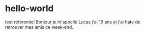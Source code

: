 # hello-world
test référentiel
Bonjour je m'appelle Lucas j'ai 19 ans et j'ai hate de retrouver mes amis ce week-end.
